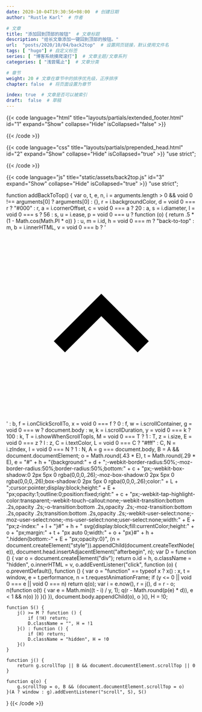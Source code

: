 ```yaml
---
date: 2020-10-04T19:30:56+08:00  # 创建日期
author: "Rustle Karl"  # 作者

# 文章
title: "添加回到顶部的按钮"  # 文章标题
description: "给长文章添加一键回到顶部的按钮。"
url:  "posts/2020/10/04/back2top"  # 设置网页链接，默认使用文件名
tags: [ "hugo"] # 自定义标签
series: [ "博客系统摸爬滚打"]  # 文章主题/文章系列
categories: [ "浅尝辄止"]  # 文章分类

# 章节
weight: 20 # 文章在章节中的排序优先级，正序排序
chapter: false  # 将页面设置为章节

index: true  # 文章是否可以被索引
draft:  false  # 草稿
---
```


{{< code language="html" title="layouts/partials/extended_footer.html" id="1" expand="Show" collapse="Hide" isCollapsed="false" >}}
<script src={{ "assets/back2top.js" | absURL }}></script>

<script>
    addBackToTop({
        diameter: 42,
        backgroundColor: 'rgb(221, 0, 0)',
        textColor: '#fff'
    })
</script>
{{< /code >}}

{{< code language="css" title="layouts/partials/prepended_head.html" id="2" expand="Show" collapse="Hide" isCollapsed="true" >}}
"use strict";
<style>
    #back-to-top {
        background: rgb(221, 0, 0);
        -webkit-border-radius: 50%;
        -moz-border-radius: 50%;
        border-radius: 50%;
        bottom: 20px;
        -webkit-box-shadow: 0 2px 5px 0 rgba(0, 0, 0, .26);
        -moz-box-shadow: 0 2px 5px 0 rgba(0, 0, 0, .26);
        box-shadow: 0 2px 5px 0 rgba(0, 0, 0, .26);
        color: #fff;
        cursor: pointer;
        display: block;
        height: 42px;
        opacity: 1;
        outline: 0;
        position: fixed;
        right: 20px;
        -webkit-tap-highlight-color: transparent;
        -webkit-touch-callout: none;
        -webkit-transition: bottom .2s, opacity .2s;
        -o-transition: bottom .2s, opacity .2s;
        -moz-transition: bottom .2s, opacity .2s;
        transition: bottom .2s, opacity .2s;
        -webkit-user-select: none;
        -moz-user-select: none;
        -ms-user-select: none;
        user-select: none;
        width: 42px;
        z-index: 1
    }

    #back-to-top svg {
        display: block;
        fill: currentColor;
        height: 18px;
        margin: 12px auto 0;
        width: 18px
    }
    
    #back-to-top.hidden {
        bottom: -42px;
        opacity: 0
    }
</style>
{{< /code >}}

{{< code language="js" title="static/assets/back2top.js" id="3" expand="Show" collapse="Hide" isCollapsed="true" >}}
"use strict";

function addBackToTop() {
    var o, t, e, n, i = arguments.length > 0 && void 0 !== arguments[0] ? arguments[0] : {},
        r = i.backgroundColor,
        d = void 0 === r ? "#000" : r,
        a = i.cornerOffset,
        c = void 0 === a ? 20 : a,
        s = i.diameter,
        l = void 0 === s ? 56 : s,
        u = i.ease,
        p = void 0 === u ? function (o) {
            return .5 * (1 - Math.cos(Math.PI * o))
        } : u,
        m = i.id,
        h = void 0 === m ? "back-to-top" : m,
        b = i.innerHTML,
        v = void 0 === b ? '<svg viewBox="0 0 24 24"><path d="M7.41 15.41L12 10.83l4.59 4.58L18 14l-6-6-6 6z"></path></svg>' : b,
        f = i.onClickScrollTo,
        x = void 0 === f ? 0 : f,
        w = i.scrollContainer,
        g = void 0 === w ? document.body : w,
        k = i.scrollDuration,
        y = void 0 === k ? 100 : k,
        T = i.showWhenScrollTopIs,
        M = void 0 === T ? 1 : T,
        z = i.size,
        E = void 0 === z ? l : z,
        C = i.textColor,
        L = void 0 === C ? "#fff" : C,
        N = i.zIndex,
        I = void 0 === N ? 1 : N,
        A = g === document.body,
        B = A && document.documentElement;
    o = Math.round(.43 * E), t = Math.round(.29 * E), e = "#" + h + "{background:" + d + ";-webkit-border-radius:50%;-moz-border-radius:50%;border-radius:50%;bottom:" + c + "px;-webkit-box-shadow:0 2px 5px 0 rgba(0,0,0,.26);-moz-box-shadow:0 2px 5px 0 rgba(0,0,0,.26);box-shadow:0 2px 5px 0 rgba(0,0,0,.26);color:" + L + ";cursor:pointer;display:block;height:" + E + "px;opacity:1;outline:0;position:fixed;right:" + c + "px;-webkit-tap-highlight-color:transparent;-webkit-touch-callout:none;-webkit-transition:bottom .2s,opacity .2s;-o-transition:bottom .2s,opacity .2s;-moz-transition:bottom .2s,opacity .2s;transition:bottom .2s,opacity .2s;-webkit-user-select:none;-moz-user-select:none;-ms-user-select:none;user-select:none;width:" + E + "px;z-index:" + I + "}#" + h + " svg{display:block;fill:currentColor;height:" + o + "px;margin:" + t + "px auto 0;width:" + o + "px}#" + h + ".hidden{bottom:-" + E + "px;opacity:0}", (n = document.createElement("style")).appendChild(document.createTextNode(e)), document.head.insertAdjacentElement("afterbegin", n);
    var D = function () {
            var o = document.createElement("div");
            return o.id = h, o.className = "hidden", o.innerHTML = v, o.addEventListener("click", function (o) {
                o.preventDefault(),
                    function () {
                        var o = "function" == typeof x ? x() : x,
                            t = window,
                            e = t.performance,
                            n = t.requestAnimationFrame;
                        if (y <= 0 || void 0 === e || void 0 === n) return q(o);
                        var i = e.now(),
                            r = j(),
                            d = r - o;
                        n(function o(t) {
                            var e = Math.min((t - i) / y, 1);
                            q(r - Math.round(p(e) * d)), e < 1 && n(o)
                        })
                    }()
            }), document.body.appendChild(o), o
        }(),
        H = !0;

    function S() {
        j() >= M ? function () {
            if (!H) return;
            D.className = "", H = !1
        }() : function () {
            if (H) return;
            D.className = "hidden", H = !0
        }()
    }
    
    function j() {
        return g.scrollTop || B && document.documentElement.scrollTop || 0
    }
    
    function q(o) {
        g.scrollTop = o, B && (document.documentElement.scrollTop = o)
    }(A ? window : g).addEventListener("scroll", S), S()
}
{{< /code >}}
